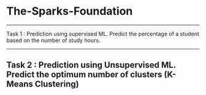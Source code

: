 # The-Sparks-Foundation
------------------------------------------------------------------------
Task 1 : Prediction using supervised ML.
Predict the percentage of a student based on the number of study hours.

------------------------------------------------------------------------
Task 2 : Prediction using Unsupervised ML.
Predict the optimum number of clusters (K-Means Clustering)
------------------------------------------------------------------------
